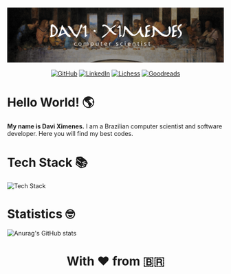 ![Banner](img/banner.jpg)

<div align="center">

[![GitHub](https://img.shields.io/badge/GitHub-181717.svg?style=for-the-badge&logo=GitHub&logoColor=white)](https://github.com/davixmns)
[![LinkedIn](https://img.shields.io/badge/LinkedIn-0A66C2.svg?style=for-the-badge&logo=LinkedIn&logoColor=white)](https://linkedin.com/in/davi-ximenes-93314a20b)
[![Lichess](https://img.shields.io/badge/Lichess-000000.svg?style=for-the-badge&logo=Lichess&logoColor=white)](https://lichess.org/@/anon007)
[![Goodreads](https://img.shields.io/badge/Goodreads-F3F1EA?style=for-the-badge&logo=goodreads&logoColor=372213)](https://www.goodreads.com/user/show/159447401-muhammad-faizan)

</div>

# Hello World! 🌎

**My name is Davi Ximenes.** I am a Brazilian computer scientist and software developer. Here you will find my best codes.

# Tech Stack 📚

![Tech Stack](https://skillicons.dev/icons?i=cpp,java,python,nodejs,javascript,html,css,tailwind,react,next,vite,sequelize,prisma,mysql,postgres,mongo,docker,bash,git,github,gitlab,vscode,postman,linux,arduino,figma,ps&perline=10)

# Statistics 🤓

![Anurag's GitHub stats](https://github-readme-stats.vercel.app/api?username=davixmns&show_icons=true&theme=ambient_gradient)


<div align="center">

# With ❤️ from 🇧🇷

</div>
